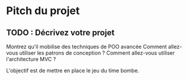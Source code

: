 # Pitch du projet

## TODO : Décrivez votre projet
Montrez qu'il mobilise des techniques de POO avancée
Comment allez-vous utiliser les patrons de conception ?
Comment allez-vous utiliser l'architecture MVC ?

L'objectif est de mettre en place le jeu du time bombe.

